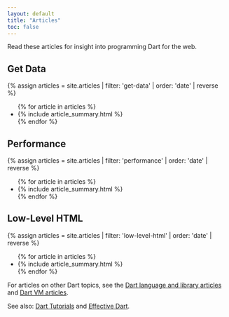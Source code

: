 ```yaml
---
layout: default
title: "Articles"
toc: false
---
```


<p class="lead">Read these articles for insight into programming Dart for the
web.</p>

<div class="break-80">
  <h2>Get Data</h2>
  {% assign articles = site.articles | filter: 'get-data' | order: 'date' | reverse %}
  <ul class="nav-list">
    {% for article in articles %}
      <li>{% include article_summary.html %}</li>
    {% endfor %}
  </ul>
</div>

<div class="break-80">
  <h2>Performance</h2>
  {% assign articles = site.articles | filter: 'performance' | order: 'date' | reverse %}
  <ul class="nav-list">
    {% for article in articles %}
      <li>{% include article_summary.html %}</li>
    {% endfor %}
  </ul>
</div>

<div class="break-80">
  <h2>Low-Level HTML</h2>
  {% assign articles = site.articles | filter: 'low-level-html' | order: 'date' | reverse %}
  <ul class="nav-list">
    {% for article in articles %}
      <li>{% include article_summary.html %}</li>
    {% endfor %}
  </ul>
</div>

For articles on other Dart topics, see the
[Dart language and library articles]({{site.dartlang}}/articles/) and
[Dart VM articles]({{site.dartlang}}/articles/dart-vm/).

See also: [Dart Tutorials](/tutorials/)
and [Effective Dart]({{site.dartlang}}/guides/language/effective-dart/).
